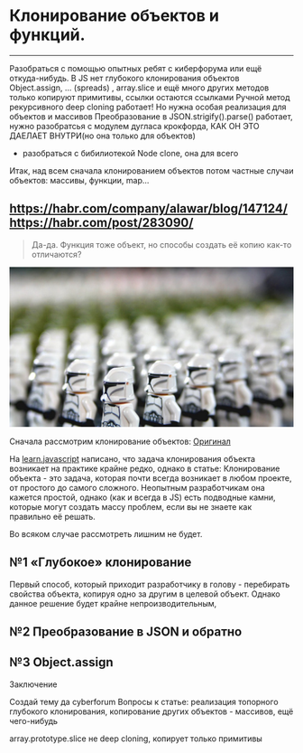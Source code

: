 # Клонирование объектов и функций.

---------------------------
Разобраться с помощью опытных ребят с киберфорума или ещё откуда-нибудь.
В JS нет глубокого клонирования объектов
Object.assign, ... (spreads) , array.slice и ещё много других методов только копируют примитивы, ссылки остаются ссылками
Ручной метод рекурсивного deep cloning работает! Но нужна особая реализация для объектов и массивов 
Преобразование в JSON.strigify().parse() работает, нужно разобратсья с модулем дугласа крокфорда, КАК ОН ЭТО ДАЕЛАЕТ ВНУТРИ(но она только для объектов)
+ разобраться с бибилиотекой Node clone, она для всего 


Итак, над всем сначала клонированием объектов
потом частные случаи объектов: массивы, функции, map...

https://habr.com/company/alawar/blog/147124/
https://habr.com/post/283090/
---------------------------








>Да-да. Функция тоже объект, но способы создать её копию как-то отличаются?

![Army of cloned objects](cloones.jpeg)

Сначала рассмотрим клонирование объектов:
[Оригинал](https://medium.com/@Farzad_YZ/3-ways-to-clone-objects-in-javascript-f752d148054d)

На [learn.javascript](https://learn.javascript.ru/object-reference#klonirovanie-obektov) написано, что задача клонирования объекта возникает на практике крайне редко, однако в статье:
Клонирование объекта - это задача, которая почти всегда возникает в любом проекте, от простого до самого сложного. Неопытным разработчикам она кажется простой, однако (как и всегда в 
JS) есть подводные камни, которые могут создать массу проблем, если вы не знаете как правильно её решать.

Во всяком случае рассмотреть лишним не будет.

## №1 «Глубокое» клонирование

Первый способ, который приходит разработчику в голову - перебирать свойства объекта, копируя одно за другим в целевой объект. Однако данное решение будет крайне непроизводительным, 

## №2 Преобразование в JSON и обратно

## №3 Object.assign


Заключение

Создай тему да cyberforum
Вопросы к статье: реализация топорного глубокого клонирования, 
копирование других объектов - массивов, ещё чего-нибудь 

array.prototype.slice не deep cloning, копирует только примитивы